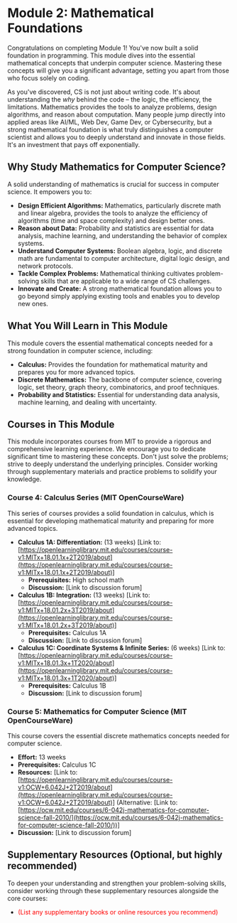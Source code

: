 

# **Module 2: Mathematical Foundations**

Congratulations on completing Module 1! You've now built a solid foundation in programming. This module dives into the essential mathematical concepts that underpin computer science. Mastering these concepts will give you a significant advantage, setting you apart from those who focus solely on coding.

As you've discovered, CS is not just about writing code. It's about understanding the _why_ behind the code – the logic, the efficiency, the limitations. Mathematics provides the tools to analyze problems, design algorithms, and reason about computation. Many people jump directly into applied areas like AI/ML, Web Dev, Game Dev, or Cybersecurity, but a strong mathematical foundation is what truly distinguishes a computer scientist and allows you to deeply understand and innovate in those fields. It's an investment that pays off exponentially.

## Why Study Mathematics for Computer Science?

A solid understanding of mathematics is crucial for success in computer science. It empowers you to:

- **Design Efficient Algorithms:** Mathematics, particularly discrete math and linear algebra, provides the tools to analyze the efficiency of algorithms (time and space complexity) and design better ones.
- **Reason about Data:** Probability and statistics are essential for data analysis, machine learning, and understanding the behavior of complex systems.
- **Understand Computer Systems:** Boolean algebra, logic, and discrete math are fundamental to computer architecture, digital logic design, and network protocols.
- **Tackle Complex Problems:** Mathematical thinking cultivates problem-solving skills that are applicable to a wide range of CS challenges.
- **Innovate and Create:** A strong mathematical foundation allows you to go beyond simply applying existing tools and enables you to develop new ones.

## What You Will Learn in This Module

This module covers the essential mathematical concepts needed for a strong foundation in computer science, including:

- **Calculus:** Provides the foundation for mathematical maturity and prepares you for more advanced topics.
- **Discrete Mathematics:** The backbone of computer science, covering logic, set theory, graph theory, combinatorics, and proof techniques.
- **Probability and Statistics:** Essential for understanding data analysis, machine learning, and dealing with uncertainty.

## Courses in This Module

This module incorporates courses from MIT to provide a rigorous and comprehensive learning experience. We encourage you to dedicate significant time to mastering these concepts. Don't just solve the problems; strive to deeply understand the underlying principles. Consider working through supplementary materials and practice problems to solidify your knowledge.

### Course 4: Calculus Series (MIT OpenCourseWare)

This series of courses provides a solid foundation in calculus, which is essential for developing mathematical maturity and preparing for more advanced topics.

- **Calculus 1A: Differentiation:** (13 weeks) \[Link to: [https://openlearninglibrary.mit.edu/courses/course-v1:MITx+18.01.1x+2T2019/about](https://openlearninglibrary.mit.edu/courses/course-v1:MITx+18.01.1x+2T2019/about)]
  - **Prerequisites:** High school math
  - **Discussion:** \[Link to discussion forum]
- **Calculus 1B: Integration:** (13 weeks) \[Link to: [https://openlearninglibrary.mit.edu/courses/course-v1:MITx+18.01.2x+3T2019/about](https://openlearninglibrary.mit.edu/courses/course-v1:MITx+18.01.2x+3T2019/about)]
  - **Prerequisites:** Calculus 1A
  - **Discussion:** \[Link to discussion forum]
- **Calculus 1C: Coordinate Systems & Infinite Series:** (6 weeks) \[Link to: [https://openlearninglibrary.mit.edu/courses/course-v1:MITx+18.01.3x+1T2020/about](https://openlearninglibrary.mit.edu/courses/course-v1:MITx+18.01.3x+1T2020/about)]
  - **Prerequisites:** Calculus 1B
  - **Discussion:** \[Link to discussion forum]

### Course 5: Mathematics for Computer Science (MIT OpenCourseWare)

This course covers the essential discrete mathematics concepts needed for computer science.

- **Effort:** 13 weeks
- **Prerequisites:** Calculus 1C
- **Resources:** \[Link to: [https://openlearninglibrary.mit.edu/courses/course-v1:OCW+6.042J+2T2019/about](https://openlearninglibrary.mit.edu/courses/course-v1:OCW+6.042J+2T2019/about)] (Alternative: \[Link to: [https://ocw.mit.edu/courses/6-042j-mathematics-for-computer-science-fall-2010/](https://ocw.mit.edu/courses/6-042j-mathematics-for-computer-science-fall-2010/))]
- **Discussion:** \[Link to discussion forum]

## Supplementary Resources (Optional, but highly recommended)

To deepen your understanding and strengthen your problem-solving skills, consider working through these supplementary resources alongside the core courses:

- <p style="color:red"> (List any supplementary books or online resources you recommend)</p>

